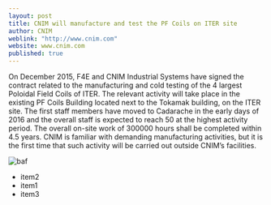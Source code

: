```yaml
---
layout: post
title: CNIM will manufacture and test the PF Coils on ITER site
author: CNIM
weblink: "http://www.cnim.com"
website: www.cnim.com
published: true
---
```





On December 2015, F4E and CNIM Industrial Systems have signed the contract related to the manufacturing and cold testing of the 4 largest Poloidal Field Coils of ITER. The relevant activity will take place in the existing PF Coils Building located next to the Tokamak building, on the ITER site. The first staff members have moved to Cadarache in the early days of 2016 and the overall staff is expected to reach 50 at the highest activity period. The overall on-site work of 300000 hours shall be completed within 4.5 years.
CNIM is familiar with demanding manufacturing activities, but it is the first time that such activity will be carried out outside CNIM’s facilities.

![baf]({{site.baseurl}}/_posts/beafactor-logo-mac1.png)

- item2
- item1
- item3


